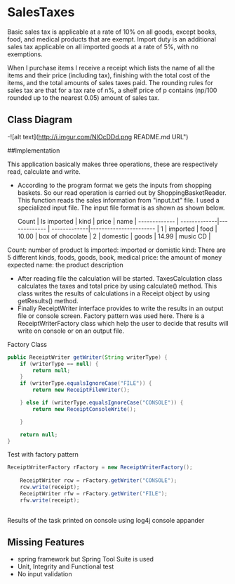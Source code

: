 # SalesTaxes
Basic sales tax is applicable at a rate of 10% on all goods, except books, food, and medical products that are exempt. Import duty is an additional sales tax applicable on all imported goods at a rate of 5%, with no exemptions.

When I purchase items I receive a receipt which lists the name of all the items and their price (including tax), finishing with the total cost of the items, and the total amounts of sales taxes paid. The rounding rules for sales tax are that for a tax rate of n%, a shelf price of p contains (np/100 rounded up to the nearest 0.05) amount of sales tax.

## Class Diagram
-![alt text](http://i.imgur.com/NIOcDDd.png README.md URL")

##Implementation

This application basically makes three operations, these are respectively read, calculate and write. 

* According to the program format we gets the inputs from shopping baskets. So our read operation is carried out by ShoppingBasketReader. This function reads the sales information from "input.txt" file. 
I used a specialized input file. The input file format is as shown as shown below.

    Count     | Is imported  |     kind     |     price    |          name          |
------------- | -------------|------------- | -------------|----------------------- |
      1       |   imported   |     food     |     10.00    |   box of chocolate     |
      2       |   domestic   |     goods    |     14.99    |        music CD        |

Count: number of product
Is imported: imported or domistic 
kind: There are 5 different kinds, foods, goods, book, medical
price: the amount of money expected
name: the product description

* After reading file the calculation will be started. TaxesCalculation class calculates the taxes and total price by using calculate() method. This class writes the results of calculations in a Receipt object by using getResults() method.
* Finally ReceiptWriter interface provides to write the results in an output file or console screen. Factory pattern was used here. There is a ReceiptWriterFactory class which help the user to decide that results will write on console or on an output file.

Factory Class
```java
public ReceiptWriter getWriter(String writerType) {
	if (writerType == null) {
		return null;
	}
	if (writerType.equalsIgnoreCase("FILE")) {
		return new ReceiptFileWriter();

	} else if (writerType.equalsIgnoreCase("CONSOLE")) {
		return new ReceiptConsoleWrite();

	}

	return null;
}
```
Test with factory pattern
```java
ReceiptWriterFactory rFactory = new ReceiptWriterFactory();
		
	ReceiptWriter rcw = rFactory.getWriter("CONSOLE");
	rcw.write(receipt);
	ReceiptWriter rfw = rFactory.getWriter("FILE");
	rfw.write(receipt);
	
```
Results of the task printed on console using log4j console appander

## Missing Features
* spring framework but Spring Tool Suite is used
* Unit, Integrity and Functional test
* No input validation

